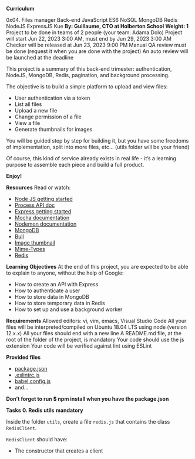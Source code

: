 **Curriculum**

0x04. Files manager
Back-end
JavaScript
ES6
NoSQL
MongoDB
Redis
NodeJS
ExpressJS
Kue
**By: Guillaume, CTO at Holberton School**
**Weight: 1**
Project to be done in teams of 2 people (your team: Adama Dolo)
Project will start Jun 22, 2023 3:00 AM, must end by Jun 29, 2023 3:00 AM
Checker will be released at Jun 23, 2023 9:00 PM
Manual QA review must be done (request it when you are done with the project)
An auto review will be launched at the deadline

This project is a summary of this back-end trimester: authentication, NodeJS, MongoDB, Redis, pagination, and background processing.

The objective is to build a simple platform to upload and view files:

- User authentication via a token
- List all files
- Upload a new file
- Change permission of a file
- View a file
- Generate thumbnails for images

You will be guided step by step for building it, but you have some freedoms of implementation, split into more files, etc… (utils folder will be your friend)

Of course, this kind of service already exists in real life - it’s a learning purpose to assemble each piece and build a full product.

**Enjoy!**

**Resources**
Read or watch:

- [Node JS getting started](https://nodejs.dev/)
- [Process API doc](https://nodejs.org/api/process.html)
- [Express getting started](https://expressjs.com/en/starter/installing.html)
- [Mocha documentation](https://mochajs.org/)
- [Nodemon documentation](https://nodemon.io/)
- [MongoDB](https://www.mongodb.com/)
- [Bull](https://optimalbits.github.io/bull/)
- [Image thumbnail](https://www.npmjs.com/package/image-thumbnail)
- [Mime-Types](https://www.npmjs.com/package/mime-types)
- [Redis](https://redis.io/)

**Learning Objectives**
At the end of this project, you are expected to be able to explain to anyone, without the help of Google:

- How to create an API with Express
- How to authenticate a user
- How to store data in MongoDB
- How to store temporary data in Redis
- How to set up and use a background worker

**Requirements**
Allowed editors: vi, vim, emacs, Visual Studio Code
All your files will be interpreted/compiled on Ubuntu 18.04 LTS using node (version 12.x.x)
All your files should end with a new line
A README.md file, at the root of the folder of the project, is mandatory
Your code should use the js extension
Your code will be verified against lint using ESLint

**Provided files**
- [package.json](https://github.com/alx-files_manager/blob/main/package.json)
- [.eslintrc.js](https://github.com/alx-files_manager/blob/main/.eslintrc.js)
- [babel.config.js](https://github.com/alx-files_manager/blob/main/babel.config.js)
- and…

**Don’t forget to run $ npm install when you have the package.json**

**Tasks**
**0. Redis utils**
**mandatory**

Inside the folder `utils`, create a file `redis.js` that contains the class `RedisClient`.

`RedisClient` should have:
- The constructor that creates a client
